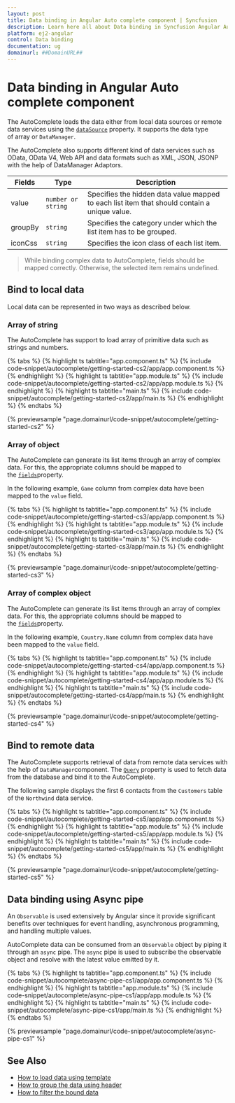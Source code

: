 ```yaml
---
layout: post
title: Data binding in Angular Auto complete component | Syncfusion
description: Learn here all about Data binding in Syncfusion Angular Auto complete component of Syncfusion Essential JS 2 and more.
platform: ej2-angular
control: Data binding 
documentation: ug
domainurl: ##DomainURL##
---
```


# Data binding in Angular Auto complete component

The AutoComplete loads the data either from local data sources or remote data services using the [`dataSource`](https://ej2.syncfusion.com/angular/documentation/api/auto-complete/#datasource) property. It supports the data type of array or `DataManager`.

The AutoComplete also supports different kind of data services such as OData, OData V4,
Web API and data formats such as XML, JSON, JSONP with the help of DataManager Adaptors.

| Fields | Type | Description |
|------|------|-------------|
| value |  `number or string` | Specifies the hidden data value mapped to each list item that should contain a unique value. |
| groupBy |  `string` | Specifies the category under which the list item has to be grouped. |
| iconCss |  `string` | Specifies the icon class of each list item. |

>While binding complex data to AutoComplete, fields should be mapped correctly. Otherwise, the selected item remains undefined.

## Bind to local data

Local data can be represented in two ways as described below.

### Array of string

The AutoComplete has support to load array of primitive data such as strings and numbers.

{% tabs %}
{% highlight ts tabtitle="app.component.ts" %}
{% include code-snippet/autocomplete/getting-started-cs2/app/app.component.ts %}
{% endhighlight %}
{% highlight ts tabtitle="app.module.ts" %}
{% include code-snippet/autocomplete/getting-started-cs2/app/app.module.ts %}
{% endhighlight %}
{% highlight ts tabtitle="main.ts" %}
{% include code-snippet/autocomplete/getting-started-cs2/app/main.ts %}
{% endhighlight %}
{% endtabs %}
  
{% previewsample "page.domainurl/code-snippet/autocomplete/getting-started-cs2" %}

### Array of object

The AutoComplete can generate its list items through an array of complex data. For this,
the appropriate columns should be mapped to the [`fields`](https://ej2.syncfusion.com/angular/documentation/api/auto-complete/#fields)property.

In the following example, `Game` column from complex data have been mapped to the `value` field.

{% tabs %}
{% highlight ts tabtitle="app.component.ts" %}
{% include code-snippet/autocomplete/getting-started-cs3/app/app.component.ts %}
{% endhighlight %}
{% highlight ts tabtitle="app.module.ts" %}
{% include code-snippet/autocomplete/getting-started-cs3/app/app.module.ts %}
{% endhighlight %}
{% highlight ts tabtitle="main.ts" %}
{% include code-snippet/autocomplete/getting-started-cs3/app/main.ts %}
{% endhighlight %}
{% endtabs %}
  
{% previewsample "page.domainurl/code-snippet/autocomplete/getting-started-cs3" %}

### Array of complex object

The AutoComplete can generate its list items through an array of complex data. For this,
the appropriate columns should be mapped to the [`fields`](https://ej2.syncfusion.com/angular/documentation/api/auto-complete/#fields)property.

In the following example, `Country.Name` column from complex data have been mapped to the `value` field.

{% tabs %}
{% highlight ts tabtitle="app.component.ts" %}
{% include code-snippet/autocomplete/getting-started-cs4/app/app.component.ts %}
{% endhighlight %}
{% highlight ts tabtitle="app.module.ts" %}
{% include code-snippet/autocomplete/getting-started-cs4/app/app.module.ts %}
{% endhighlight %}
{% highlight ts tabtitle="main.ts" %}
{% include code-snippet/autocomplete/getting-started-cs4/app/main.ts %}
{% endhighlight %}
{% endtabs %}
  
{% previewsample "page.domainurl/code-snippet/autocomplete/getting-started-cs4" %}

## Bind to remote data

The AutoComplete supports retrieval of data from remote data services with the help of
`DataManager`component. The [`Query`](https://ej2.syncfusion.com/angular/documentation/api/auto-complete/#query)
property is used to fetch data from the database and bind it to the AutoComplete.

The following sample displays the first 6 contacts from the `Customers` table of the `Northwind` data service.

{% tabs %}
{% highlight ts tabtitle="app.component.ts" %}
{% include code-snippet/autocomplete/getting-started-cs5/app/app.component.ts %}
{% endhighlight %}
{% highlight ts tabtitle="app.module.ts" %}
{% include code-snippet/autocomplete/getting-started-cs5/app/app.module.ts %}
{% endhighlight %}
{% highlight ts tabtitle="main.ts" %}
{% include code-snippet/autocomplete/getting-started-cs5/app/main.ts %}
{% endhighlight %}
{% endtabs %}
  
{% previewsample "page.domainurl/code-snippet/autocomplete/getting-started-cs5" %}

## Data binding using Async pipe

An `Observable` is used extensively by Angular since it provide significant benefits over techniques for event handling, asynchronous programming, and handling multiple values.

AutoComplete data can be consumed from an `Observable` object by piping it through an `async` pipe. The `async` pipe is used to subscribe the observable object and resolve with the latest value emitted by it.

{% tabs %}
{% highlight ts tabtitle="app.component.ts" %}
{% include code-snippet/autocomplete/async-pipe-cs1/app/app.component.ts %}
{% endhighlight %}
{% highlight ts tabtitle="app.module.ts" %}
{% include code-snippet/autocomplete/async-pipe-cs1/app/app.module.ts %}
{% endhighlight %}
{% highlight ts tabtitle="main.ts" %}
{% include code-snippet/autocomplete/async-pipe-cs1/app/main.ts %}
{% endhighlight %}
{% endtabs %}
  
{% previewsample "page.domainurl/code-snippet/autocomplete/async-pipe-cs1" %}

## See Also

* [How to load data using template](./templates#item-template)
* [How to group the data using header](./grouping/)
* [How to filter the bound data](./filtering/)
